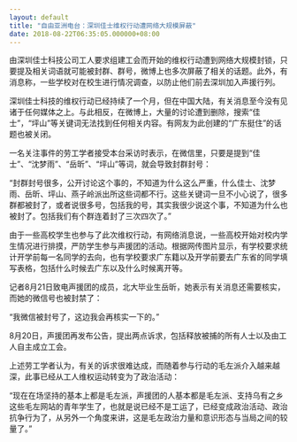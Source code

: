 ```yaml
---
layout: default
title: "自由亚洲电台：深圳佳士维权行动遭网络大规模屏蔽"
date: 2018-08-22T06:35:05.000000+08:00
---
```


由深圳佳士科技公司工人要求组建工会而开始的维权行动遭到网络大规模封锁，只要提及相关词语就可能被封群、群号，微博上也多次屏蔽了相关的话题。此外，有消息称，一些学校对在校生进行情况调查，以防止他们前去深圳加入声援行列。

深圳佳士科技的维权行动已经持续了一个月，但在中国大陆，有关消息至今没有见诸于任何媒体之上。与此相反，在微博上，大量的讨论遭到删除，搜索“佳士”，“坪山”等关键词无法找到任何相关内容。有网友为此创建的“广东挺住”的话题也被关闭。

一名关注事件的劳工学者接受本台采访时表示，在微信里，只要是提到“佳士”、“沈梦雨”、“岳昕”、“坪山”等词，就会导致封群封号：

“封群封号很多，公开讨论这个事的，不知道为什么这么严重，什么佳士、沈梦雨、岳昕、坪山、燕子岭派出所这些词都不行。这些关键词一旦不小心说了，很多群都被封了，或者说很多号，包括我的号，其实我很少说这个事，不知道为什么也被封了。包括我们有个群连着封了三次四次了。”

由于一些高校学生也参与了此次维权行动，有网络消息说，一些高校开始对校内学生情况进行排摸，严防学生参与声援团的活动。根据网传图片显示，有学校要求统计开学前每一名同学的去向，也有学校要求广东籍以及开学前要去广东省的同学填写表格，包括什么时候去广东以及什么时候离开等。

记者8月21日致电声援团的成员，北大毕业生岳昕，她表示有关消息还需要核实，而她的微信号也被封禁了：

“我微信被封号了，这边我会再核实一下的。”

8月20日，声援团再发布公告，提出两点诉求，包括释放被捕的所有人士以及由工人自主成立工会。

上述劳工学者认为，有关的诉求很难达成，而随着参与行动的毛左派介入越来越深，此事已经从工人维权运动转变为了政治活动：

“现在在场坚持的基本上都是毛左派，声援团的人基本都是毛左派、支持乌有之乡这些毛左网站的青年学生了，也就是说已经不是工运了，已经变成政治活动、政治抗争行为了，从另外一个角度来讲，这是毛左政治力量和意识形态与当局之间的较量了。”

